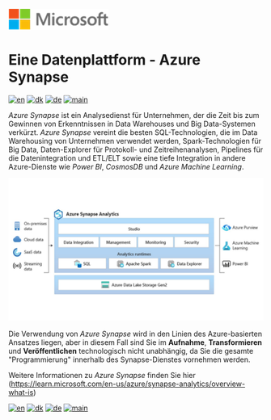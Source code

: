 
![microsoft](../../images/microsoft.png)

# Eine Datenplattform - Azure Synapse

[![en](https://img.shields.io/badge/lang-en-blue.svg)](Synapse.md)
[![dk](https://img.shields.io/badge/lang-da-red.svg)](Synapse-da.md)
[![de](https://img.shields.io/badge/lang-de-yellow.svg)](Synapse-de.md)
[![main](https://img.shields.io/badge/main-document-green.svg)](../../README.md)

*Azure Synapse* ist ein Analysedienst für Unternehmen, der die Zeit bis zum Gewinnen von Erkenntnissen in Data Warehouses und Big Data-Systemen verkürzt. *Azure Synapse* vereint die besten SQL-Technologien, die im Data Warehousing von Unternehmen verwendet werden, Spark-Technologien für Big Data, Daten-Explorer für Protokoll- und Zeitreihenanalysen, Pipelines für die Datenintegration und ETL/ELT sowie eine tiefe Integration in andere Azure-Dienste wie *Power BI*, *CosmosDB* und *Azure Machine Learning*.

![Figure 1](../../images/german/Slide12.jpg)

Die Verwendung von *Azure Synapse* wird in den Linien des Azure-basierten Ansatzes liegen, aber in diesem Fall sind Sie im **Aufnahme**, **Transformieren** und **Veröffentlichen** technologisch nicht unabhängig, da Sie die gesamte "Programmierung" innerhalb des Synapse-Dienstes vornehmen werden.

Weitere Informationen zu *Azure Synapse* finden Sie hier (<https://learn.microsoft.com/en-us/azure/synapse-analytics/overview-what-is>)

[![en](https://img.shields.io/badge/lang-en-blue.svg)](Synapse.md)
[![dk](https://img.shields.io/badge/lang-da-red.svg)](Synapse-da.md)
[![de](https://img.shields.io/badge/lang-de-yellow.svg)](Synapse-de.md)
[![main](https://img.shields.io/badge/main-document-green.svg)](../../README.md)